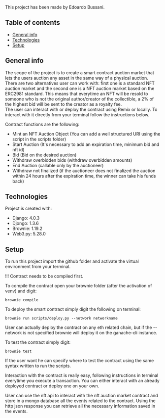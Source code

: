 This project has been made by Edoardo Bussani.

## Table of contents
* [General info](#general-info)
* [Technologies](#technologies)
* [Setup](#setup)

## General info
The scope of the project is to create a smart contract auction market that lets the users auction any asset in the same way of a physical auction.
There are two alternatives user can work with: first one is a standard NFT auction market and the second one is a NFT auction market based on the ERC2981 standard. This means that everytime an NFT will be resold to someone who is not the original author/creator of the collectible, a 2% of the highest bid will be sent to the creator as a royalty fee.  
The user can interact with or deploy the contract using Remix or locally. To interact with it directly from your terminal follow the instructions below.

Contract functions are the following:

* Mint an NFT Auction Object (You can add a well structured URI using the script in the scripts folder)
* Start Auction (It's necessary to add an expiration time, minimum bid and nft id)
* Bid (Bid on the desired auction)
* Withdraw overbidden bids (withdraw overbidden amounts)
* End Auction (callable only by the auctioneer)
* Withdraw not finalized (if the auctioneer does not finalized the auction within 24 hours after the expiration time, the winner can take his funds back)

## Technologies
Project is created with:
* Django: 4.0.3
* Djongo: 1.3.6
* Brownie: 1.19.2
* Web3.py: 5.28.0
	
## Setup
To run this project import the github folder and activate the virtual environment from your terminal.

!!! Contract needs to be compiled first.

To compile the contract open your brownie folder (after the activation of venv) and digit:
```
brownie compile
```

To deploy the smart contract simply digit the following on terminal:

```
brownie run scripts/deploy.py --network networkname 
```
User can actually deploy the contract on any eth related chain, but if the --network is not specified brownie will deploy it on the ganache-cli instance.

To test the contract simply digit:

```
brownie test
```
If the user want he can specify where to test the contract using the same syntax written to run the scripts.


Interaction with the contract is really easy, following instructions in terminal everytime you execute a transaction. You can either interact with an already deployed contract or deploy one on your own.


User can use the nft api to interact with the nft auction market contract and store in a mongo database all the events related to the contract. Using the http json response you can retrieve all the necessary information saved in the events.

